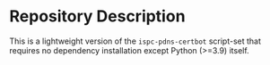 # Repository Description

This is a lightweight version of the `ispc-pdns-certbot` script-set that requires no
dependency installation except Python (>=3.9) itself.
